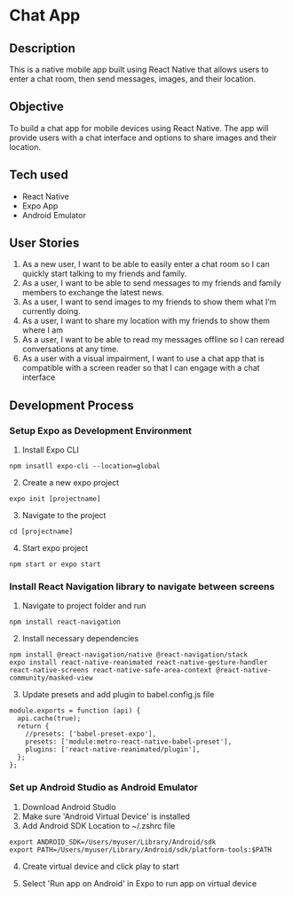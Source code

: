 # Chat App

## Description
This is a native mobile app built using React Native that allows users to enter a chat room, then send messages, images, and their location.

## Objective
To build a chat app for mobile devices using React Native. The app will provide users with a chat interface and options to share images and their location.

## Tech used
- React Native
- Expo App
- Android Emulator

## User Stories
1. As a new user, I want to be able to easily enter a chat room so I can quickly start talking to my friends and family.
2. As a user, I want to be able to send messages to my friends and family members to exchange the latest news.
3. As a user, I want to send images to my friends to show them what I’m currently doing.
4. As a user, I want to share my location with my friends to show them where I am
5. As a user, I want to be able to read my messages offline so I can reread conversations at any time.
6. As a user with a visual impairment, I want to use a chat app that is compatible with a screen reader so that I can engage with a chat interface

## Development Process
### Setup Expo as Development Environment
1. Install Expo CLI
```
npm insatll expo-cli --location=global
```

2. Create a new expo project
```
expo init [projectname]
```

3. Navigate to the project
```
cd [projectname]
```

4. Start expo project
```
npm start or expo start
```

### Install React Navigation library to navigate between screens

1. Navigate to project folder and run
```
npm install react-navigation
```

2. Install necessary dependencies
```
npm install @react-navigation/native @react-navigation/stack
expo install react-native-reanimated react-native-gesture-handler react-native-screens react-native-safe-area-context @react-native-community/masked-view
```

3. Update presets and add plugin to babel.config.js file
```
module.exports = function (api) {
  api.cache(true);
  return {
    //presets: ['babel-preset-expo'],
    presets: ['module:metro-react-native-babel-preset'],
    plugins: ['react-native-reanimated/plugin'],
  };
};
```

### Set up Android Studio as Android Emulator

1. Download Android Studio
2. Make sure 'Android Virtual Device' is installed
3. Add Android SDK Location to ~/.zshrc file
```
export ANDROID_SDK=/Users/myuser/Library/Android/sdk
export PATH=/Users/myuser/Library/Android/sdk/platform-tools:$PATH
```

4. Create virtual device and click play to start

5. Select 'Run app on Android' in Expo to run app on virtual device
